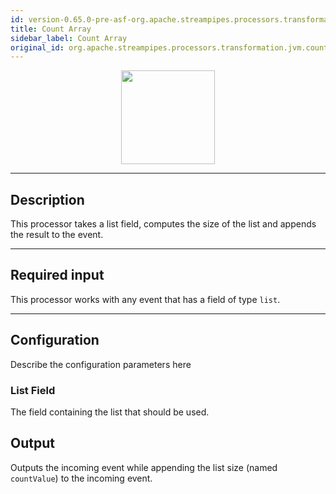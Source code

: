 ```yaml
---
id: version-0.65.0-pre-asf-org.apache.streampipes.processors.transformation.jvm.count-array
title: Count Array
sidebar_label: Count Array
original_id: org.apache.streampipes.processors.transformation.jvm.count-array
---
```


<!--
  ~ Licensed to the Apache Software Foundation (ASF) under one or more
  ~ contributor license agreements.  See the NOTICE file distributed with
  ~ this work for additional information regarding copyright ownership.
  ~ The ASF licenses this file to You under the Apache License, Version 2.0
  ~ (the "License"); you may not use this file except in compliance with
  ~ the License.  You may obtain a copy of the License at
  ~
  ~    http://www.apache.org/licenses/LICENSE-2.0
  ~
  ~ Unless required by applicable law or agreed to in writing, software
  ~ distributed under the License is distributed on an "AS IS" BASIS,
  ~ WITHOUT WARRANTIES OR CONDITIONS OF ANY KIND, either express or implied.
  ~ See the License for the specific language governing permissions and
  ~ limitations under the License.
  ~
  -->



<p align="center"> 
    <img src="/docs/img/pipeline-elements/org.apache.streampipes.processors.transformation.jvm.count-array/icon.png" width="150px;" class="pe-image-documentation"/>
</p>

***

## Description

This processor takes a list field, computes the size of the list and appends the result to the event.

***

## Required input

This processor works with any event that has a field of type ``list``.

***

## Configuration

Describe the configuration parameters here

### List Field

The field containing the list that should be used.

## Output

Outputs the incoming event while appending the list size (named ``countValue``) to the incoming event.